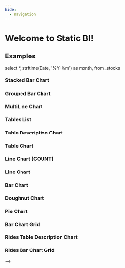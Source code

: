 ```yaml
---
hide:
  - navigation
---
```


# Welcome to Static BI!

## Examples


<div>
<data-manager>

  <data-manager-table name="_stocks" file="https://idl.uw.edu/mosaic/data/stocks.parquet"></data-manager-table>
  <!-- <data-manager-table name="rides"  file="https://idl.uw.edu/mosaic-datasets/data/nyc-rides-2010.parquet"></data-manager-table> -->

  <data-manager-view name="stocks">
    select
      *,
      strftime(Date, '%Y-%m') as month,
    from _stocks
  </data-manager-view>

</data-manager>
</div>


### Stacked Bar Chart
<div>
<bar-chart
  table="stocks2"
  dimension="Month"
  breakdown_dimension="Symbol"
  measure="max(close)"
  stacked="true"
>
</bar-chart>
</div>

### Grouped Bar Chart
<div>
<bar-chart
  table="stocks"
  dimension="Date"
  breakdown_dimension="Symbol"
  measure="max(close)"
>
</bar-chart>
</div>

### MultiLine Chart
<div>
<line-chart
  table="stocks"
  dimension="Date"
  breakdown_dimension="Symbol"
  measure="max(close)"
>
</line-chart>
</div>


### Tables List
<div>
<tables-list-chart></tables-list-chart>
</div>


### Table Description Chart
<div>
<table-description-chart table="stocks"></table-description-chart>
</div>


### Table Chart
<div>
<table-chart
  table="stocks"
  limit="10"
  dimensions="date, symbol"
  measures="sum(volume), sum(close)"
  order_by="date desc"
>
</table-chart>
</div>


### Line Chart (COUNT)
<div>
<line-chart
  table="stocks"
  dimension="strftime(Date, '%Y-%m')"
  measure="count(*)"
  limit="500"
  order_by="strftime(Date, '%Y-%m')"
>
</line-chart>
</div>



### Line Chart
<div>
<line-chart
  table="stocks"
  dimension="strftime(Date, '%Y-%m')"
  measure="sum(Close)"
  limit="500"
  order_by="strftime(Date, '%Y-%m')"
>
</line-chart>
</div>


### Bar Chart
<div>
<bar-chart
  table="stocks"
  dimension="Symbol"
  measure="max(Close)"
  limit="10"
  order_by="max(Close) desc"
>
</bar-chart>
</div>


### Doughnut Chart
<div>
<doughnut-chart
  table="stocks"
  dimension="Symbol"
  measure="max(Close)"
  limit="10"
  order_by="max(Close) desc"
>
</doughnut-chart>
</div>


### Pie Chart
<div>
<pie-chart
  table="stocks"
  dimension="Symbol"
  measure="max(Close)"
  limit="10"
  order_by="max(Close) desc"
>
</pie-chart>
</div>


### Bar Chart Grid
<div>
<bar-chart-grid
  table="stocks"
  measure="max(Close)"
  limit="10"
  order_by="max(Close) desc"
>
</bar-chart-grid>
</div>



### Rides Table Description Chart
<div>
<table-description-chart table="rides"></table-description-chart>
</div>


### Rides Bar Chart Grid
<div>
<bar-chart-grid
  table="rides"
  measure="count(*)"
  limit="10"
  order_by="count(*) desc"
>
</bar-chart-grid>
</div>

<script type="module" src="dist/data_manager.js"></script>
<script type="module" src="dist/echarts.js"></script> -->
